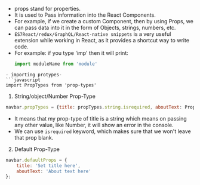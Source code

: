 - props stand for properties.
- It is used to Pass information into the React Components.
- For example, if we create a custom Component, then by using Props, we can pass data into it in the form of Objects, strings, numbers, etc.
- `ES7React/redux/GraphQL/React-native snippets` is a very useful extension while working in React, as it provides a shortcut way to write code. 
- For example: if you type 'imp' then it will print:
  ```js
  import moduleName from 'module'
```
- importing protypes-
```javascript
import PropTypes from 'prop-types'
```
1. String/object/Number Prop-Type
```javascript
navbar.propTypes = {title: propTypes.string.isrequired, aboutText: PropTypes.string}; 
```
- It means that my prop-type of title is a string which means on passing any other value, like Number, it will show an error in the console.
- We can use `isrequired` keyword, which makes sure that we won't leave that prop blank.
2. Default Prop-Type 
```javascript
navbar.defaultProps = {
    title: 'Set title here',
    aboutText: 'About text here'
};
```